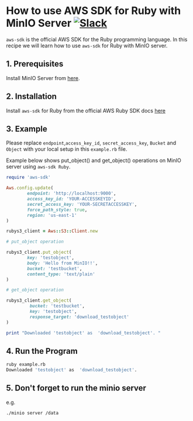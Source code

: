 # How to use AWS SDK for Ruby with MinIO Server [![Slack](https://slack.min.io/slack?type=svg)](https://slack.min.io)

`aws-sdk` is the official AWS SDK for the Ruby programming language. In this recipe we will learn how to use `aws-sdk` for Ruby with MinIO server.

## 1. Prerequisites

Install MinIO Server from [here](https://docs.min.io/docs/minio-quickstart-guide).

## 2. Installation

Install `aws-sdk` for Ruby from the official AWS Ruby SDK docs [here](https://aws.amazon.com/sdk-for-ruby/)

## 3. Example

Please replace ``endpoint``,``access_key_id``, ``secret_access_key``, ``Bucket`` and ``Object`` with your local setup in this ``example.rb`` file.

Example below shows put_object() and get_object() operations on MinIO server using `aws-sdk Ruby`.

```ruby
require 'aws-sdk'

Aws.config.update(
        endpoint: 'http://localhost:9000',
        access_key_id: 'YOUR-ACCESSKEYID',
        secret_access_key: 'YOUR-SECRETACCESSKEY',
        force_path_style: true,
        region: 'us-east-1'
)

rubys3_client = Aws::S3::Client.new

# put_object operation

rubys3_client.put_object(
        key: 'testobject',
        body: 'Hello from MinIO!!',
        bucket: 'testbucket',
        content_type: 'text/plain'
)

# get_object operation

rubys3_client.get_object(
         bucket: 'testbucket',
         key: 'testobject',
         response_target: 'download_testobject'
)

print "Downloaded 'testobject' as  'download_testobject'. "
```

## 4. Run the Program

```sh
ruby example.rb
Downloaded 'testobject' as  'download_testobject'.
```
## 5. Don't forget to run the minio server

e.g.
```sh
./minio server /data
```
